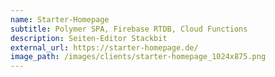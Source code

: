 ```yaml
---
name: Starter-Homepage
subtitle: Polymer SPA, Firebase RTDB, Cloud Functions
description: Seiten-Editor Stackbit
external_url: https://starter-homepage.de/
image_path: /images/clients/starter-homepage_1024x875.png
---
```

